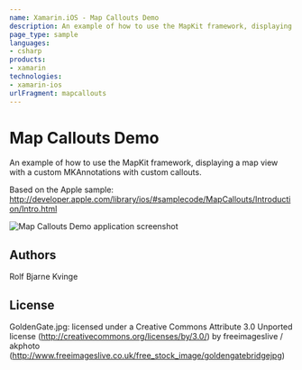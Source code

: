 ```yaml
---
name: Xamarin.iOS - Map Callouts Demo
description: An example of how to use the MapKit framework, displaying a map view with a custom MKAnnotations with custom callouts. Based on the Apple sample:...
page_type: sample
languages:
- csharp
products:
- xamarin
technologies:
- xamarin-ios
urlFragment: mapcallouts
---
```

# Map Callouts Demo

An example of how to use the MapKit framework, displaying a map view with a
custom MKAnnotations with custom callouts.

Based on the Apple sample:
http://developer.apple.com/library/ios/#samplecode/MapCallouts/Introduction/Intro.html

![Map Callouts Demo application screenshot](Screenshots/MapCalloutsAll.png "Map Callouts Demo application screenshot")

## Authors

Rolf Bjarne Kvinge

## License

GoldenGate.jpg: licensed under a Creative Commons Attribute 3.0 Unported license (http://creativecommons.org/licenses/by/3.0/) by freeimageslive / akphoto (http://www.freeimageslive.co.uk/free_stock_image/goldengatebridgejpg)
